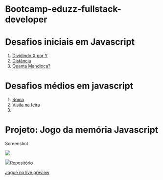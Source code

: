 # Bootcamp-eduzz-fullstack-developer


# Desafios iniciais em Javascript
<ol>
<li><a  href = "javascript/desafios/Dividindo X por Y.js">Dividindo X por Y</a></li>
<li><a href = "javascript/desafios/distancia.js">Distância</a></li>
<li><a href = "javascript/desafios/quantamandioca.js">Quanta Mandioca?</a></li>
</ol>

# Desafios médios em javascript
<ol>
<li><a  href = "javascript/desafios/soma.js">Soma</a></li>
<li><a href = "javascript/desafios/Visita na feira.js">Visita na feira</a></li>
<li><a href = "javascript/desafios/"></a></li>
</ol>

# Projeto: Jogo da memória Javascript

<p>Screenshot</p>
<img src = "preview.gif">

<img src = "https://img.shields.io/badge/GitHub-100000?style=for-the-badge&logo=github&logoColor=white"><a href = "github.com/nivandosoares/javscript-memory-game">Repositório</a>

<a href = "javascript-memory-game.vercel.app">Jogue no live preview</a>
